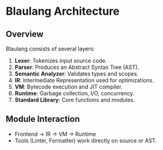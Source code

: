 # Blaulang Architecture

## Overview
Blaulang consists of several layers:
1. **Lexer**: Tokenizes input source code.
2. **Parser**: Produces an Abstract Syntax Tree (AST).
3. **Semantic Analyzer**: Validates types and scopes.
4. **IR**: Intermediate Representation used for optimizations.
5. **VM**: Bytecode execution and JIT compiler.
6. **Runtime**: Garbage collection, I/O, concurrency.
7. **Standard Library**: Core functions and modules.

## Module Interaction
- Frontend → IR → VM → Runtime
- Tools (Linter, Formatter) work directly on source or AST.
